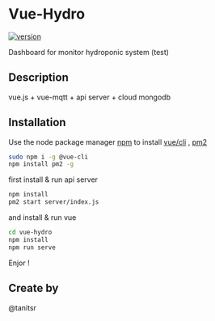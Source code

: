 # Vue-Hydro
[![version](https://img.shields.io/badge/version-beta-yellow.svg)](https://img.shields.io/badge/version-beta-yellow.svg)

Dashboard for monitor hydroponic system (test) 

## Description

vue.js + vue-mqtt + api server + cloud mongodb

## Installation

Use the node package manager [npm](https://www.npmjs.com/) to install [vue/cli](https://cli.vuejs.org/guide/) , [pm2](https://pm2.keymetrics.io/)

```bash
sudo npm i -g @vue-cli
npm install pm2 -g
```
first install & run api server
```bash
npm install
pm2 start server/index.js
```
and install & run vue
```bash
cd vue-hydro
npm install
npm run serve
```
Enjor ! 

## Create by
@tanitsr
